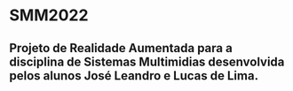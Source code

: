 # SMM2022
## Projeto de Realidade Aumentada para a disciplina de Sistemas Multimidias desenvolvida pelos alunos José Leandro e Lucas de Lima.

